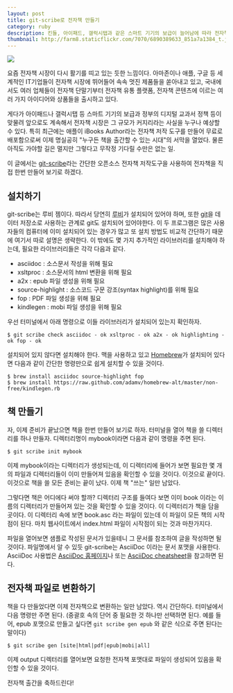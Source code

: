 ```yaml
---
layout: post
title: git-scribe로 전자책 만들기
category: ruby
description: 킨들, 아이패드, 갤럭시탭과 같은 스마트 기기의 보급이 늘어남에 따라 전자책 시장이 커지고 있습니다. 애플의 iBooks Author와 같은 전자책 저작도구들도 여럿 출시되어 이제 "누구나 책을 만들 수 있는" 시대에 접어들고 있는데요. git-scribe라는 오픈소스 저작도구를 사용하면 아주 간단하게 pdf나 epub, mobi 형식의 전자책을 만들 수 있습니다.
thumbnail: http://farm8.staticflickr.com/7070/6890389633_851a7a1384_t.jpg
---
```


<img src="http://farm8.staticflickr.com/7070/6890389633_851a7a1384_m.jpg" class="right" />

요즘 전자책 시장이 다시 활기를 띠고 있는 듯한 느낌이다. 아마존이나 애플, 구글 등 세계적인 IT기업들이 전자책 시장에 뛰어들어 속속 멋진 제품들을 쏟아내고 있고, 국내에서도 여러 업체들이 전자책 단말기부터 전자책 유통 플랫폼, 전자책 콘텐츠에 이르는 여러 가지 아이디어와 상품들을 출시하고 있다.

게다가 아이패드나 갤럭시탭 등 스마트 기기의 보급과 정부의 디지털 교과서 정책 등이 맞물려 앞으로도 계속해서 전자책 시장은 그 규모가 커지리라는 사실을 누구나 예상할 수 있다. 특히 최근에는 애플이 iBooks Author라는 전자책 저작 도구를 만들어 무료로 배포함으로써 이제 명실공히 "누구든 책을 출간할 수 있는 시대"의 서막을 열었다. 물론 아직도 가야할 길은 멀지만 그렇다고 무작정 기다릴 수만은 없는 일.

이 글에서는 [git-scribe](https://github.com/schacon/git-scribe)라는 간단한 오픈소스 전자책 저작도구을 사용하여 전자책을 직접 한번 만들어 보기로 하겠다.


## 설치하기 

git-scribe는 루비 젬이다. 따라서 당연히 [루비](http://www.ruby-lang.org/ko/)가 설치되어 있어야 하며, 또한 [git](http://git-scm.com/)을 데이터 저장소로 사용하는 관계로 git도 설치되어 있어야한다. 이 두 프로그램은 많은 사용자들의 컴퓨터에 이미 설치되어 있는 경우가 많고 또 설치 방법도 비교적 간단하기 때문에 여기서 따로 설명은 생략한다. 이 밖에도 몇 가지 추가적인 라이브러리를 설치해야 하는데, 필요한 라이브러리들은 각각 다음과 같다.

- asciidoc : 소스문서 작성을 위해 필요
- xsltproc : 소스문서의 html 변환을 위해 필요
- a2x : epub 파일 생성을 위해 필요
- source-highlight : 소스코드 구문 강조(syntax highlight)를 위해 필요
- fop : PDF 파일 생성을 위해 필요
- kindlegen : mobi  파일 생성을 위해 필요

우선 터미널에서 아래 명령으로 이들 라이브러리가 설치되어 있는지 확인하자.

	$ git scribe check asciidoc - ok xsltproc - ok a2x - ok highlighting - ok fop - ok

설치되어 있지 않다면 설치해야 한다. 맥을 사용하고 있고 [Homebrew](http://mxcl.github.com/homebrew/)가 설치되어 있다면 다음과 같이 간단한 명령만으로 쉽게 설치할 수 있을 것이다.

	$ brew install asciidoc source-highlight fop
	$ brew install https://raw.github.com/adamv/homebrew-alt/master/non-free/kindlegen.rb

	
## 책 만들기

자, 이제 준비가 끝났으면 책을 한번 만들어 보기로 하자. 터미널을 열어 책을 쓸 디렉터리를 하나 만들자. 디렉터리명이 mybook이라면 다음과 같이 명령을 주면 된다.

	$ git scribe init mybook

이제 mybook이라는 디렉터리가 생성되는데, 이 디렉터리에 들어가 보면 필요한 몇 개의 파일과 디렉터리들이 이미 만들어져 있음을 확인할 수 있을 것이다. 이것으로 끝이다. 이것으로 책을 쓸 모든 준비는 끝이 났다. 이제 책 "쓰는" 일만 남았다. 

그렇다면 책은 어디에다 써야 할까? 디렉터리 구조를 들여다 보면 이미 book 이라는 이름의 디렉터리가 만들어져 있는 것을 확인할 수 있을 것이다. 이 디렉터리가 책을 담을 곳이다. 이 디렉터리 속에 보면  book.asc 라는 파일이 있는데 이 파일이 모든 책의 시작점이 된다. 마치 웹사이트에서 index.html 파일이 시작점이 되는 것과 마찬가지다. 

파일을 열어보면 샘플로 작성된 문서가 있을테니 그 문서를 참조하여 글을 작성하면 될 것이다. 파일명에서 알 수 있듯 git-scribe는 AsciiDoc 이라는 문서 포맷을 사용한다. AsciiDoc 사용법은 [AsciiDoc 홈페이지](http://www.methods.co.nz/asciidoc/)나 또는 [AsciiDoc cheatsheet](http://powerman.name/doc/asciidoc)을 참고하면 된다.

## 전자책 파일로 변환하기

책을 다 만들었다면 이제 전자책으로 변환하는 일만 남았다. 역시 간단하다. 터미널에서 다음 명령만 주면 된다. (중괄호 속의 단어 중 필요한 것 하나만 선택하면 된다. 예를 들어, epub 포맷으로 만들고 싶다면 `git scribe gen epub` 와 같은 식으로 주면 된다는 말이다)

	$ git scribe gen [site|html|pdf|epub|mobi|all]

이제 output 디렉터리를 열어보면 요청한 전자책 포맷대로 파일이 생성되어 있음을 확인할 수 있을 것이다.

전자책 출간을 축하드린다!
